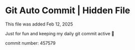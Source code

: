 # Git Auto Commit | Hidden File

This file was added Feb 12, 2025

Just for fun and keeping my daily git commit active 🤪

commit number: 457579
